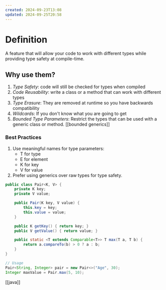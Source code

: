 ```yaml
---
created: 2024-09-23T13:08
updated: 2024-09-25T20:58
---
```

# Definition
A feature that will allow your code to work with different types while providing type safety at compile-time. 

## Why use them?
1. *Type Safety*: code will still be checked for types when compiled
2.  *Code Reusability*: write a class or a method that can work with different types
3. *Type Erasure*: They are removed at runtime so you have backwards compatibility
4. *Wildcards*: If you don't know what you are going to get
5. *Bounded Type Parameters*: Restrict the types that can be used with a generic class or method. [[bounded generics]]

### Best Practices
1. Use meaningful names for type parameters: 
	- T for type
	- E for element
	- K for key
	- V for value
2. Prefer using generics over raw types for type safety.

```java
public class Pair<K, V> {
    private K key;
    private V value;

    public Pair(K key, V value) {
        this.key = key;
        this.value = value;
    }

    public K getKey() { return key; }
    public V getValue() { return value; }

    public static <T extends Comparable<T>> T max(T a, T b) {
        return a.compareTo(b) > 0 ? a : b;
    }
}

// Usage
Pair<String, Integer> pair = new Pair<>("Age", 30);
Integer maxValue = Pair.max(5, 10);
```

[[java]] 